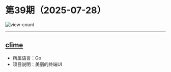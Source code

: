 # 第39期（2025-07-28）

![view-count](https://count.getloli.com/@xiaoxuan6-weekly-20250728)

---
## [clime](https://github.com/alperdrsnn/clime)
- 所属语言：Go
- 项目说明：美丽的终端UI
